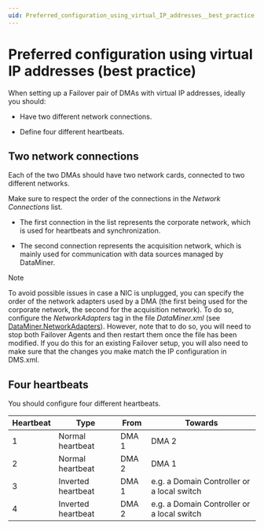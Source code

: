 ```yaml
---
uid: Preferred_configuration_using_virtual_IP_addresses__best_practice
---
```


# Preferred configuration using virtual IP addresses (best practice)

When setting up a Failover pair of DMAs with virtual IP addresses, ideally you should:

- Have two different network connections.

- Define four different heartbeats.

## Two network connections

Each of the two DMAs should have two network cards, connected to two different networks.

Make sure to respect the order of the connections in the *Network Connections* list.

- The first connection in the list represents the corporate network, which is used for heartbeats and synchronization.

- The second connection represents the acquisition network, which is mainly used for communication with data sources managed by DataMiner.

> [!NOTE]
> To avoid possible issues in case a NIC is unplugged, you can specify the order of the network adapters used by a DMA (the first being used for the corporate network, the second for the acquisition network). To do so, configure the *NetworkAdapters* tag in the file *DataMiner.xml* (see [DataMiner.NetworkAdapters](xref:DataMiner_xml#dataminernetworkadapters)). However, note that to do so, you will need to stop both Failover Agents and then restart them once the file has been modified. If you do this for an existing Failover setup, you will also need to make sure that the changes you make match the IP configuration in DMS.xml.

## Four heartbeats

You should configure four different heartbeats.

| Heartbeat | Type               | From  | Towards                                    |
|-----------|--------------------|-------|--------------------------------------------|
| 1         | Normal heartbeat   | DMA 1 | DMA 2                                      |
| 2         | Normal heartbeat   | DMA 2 | DMA 1                                      |
| 3         | Inverted heartbeat | DMA 1 | e.g. a Domain Controller or a local switch |
| 4         | Inverted heartbeat | DMA 2 | e.g. a Domain Controller or a local switch |
